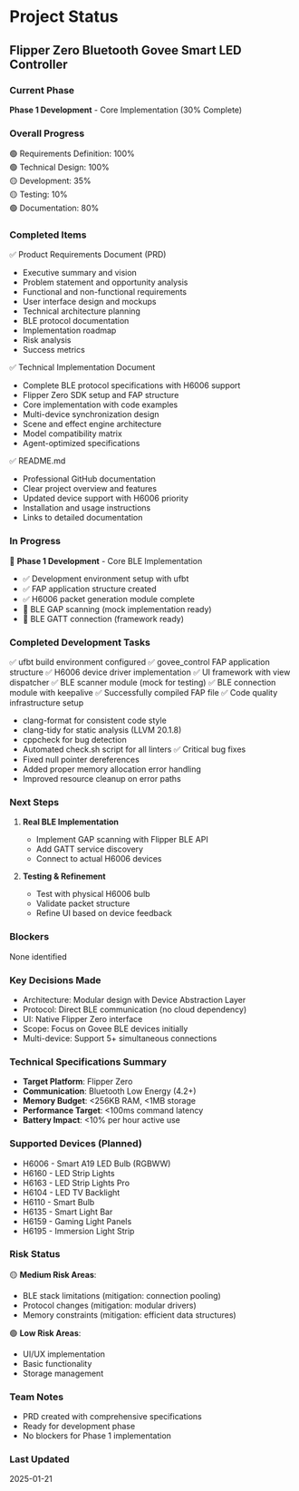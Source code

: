 # Project Status

## Flipper Zero Bluetooth Govee Smart LED Controller

### Current Phase
**Phase 1 Development** - Core Implementation (30% Complete)

### Overall Progress
🟢 Requirements Definition: 100%  
🟢 Technical Design: 100%  
🟡 Development: 35%  
🟡 Testing: 10%  
🟢 Documentation: 80%  

### Completed Items
✅ Product Requirements Document (PRD)
- Executive summary and vision
- Problem statement and opportunity analysis
- Functional and non-functional requirements
- User interface design and mockups
- Technical architecture planning
- BLE protocol documentation
- Implementation roadmap
- Risk analysis
- Success metrics

✅ Technical Implementation Document
- Complete BLE protocol specifications with H6006 support
- Flipper Zero SDK setup and FAP structure
- Core implementation with code examples
- Multi-device synchronization design
- Scene and effect engine architecture
- Model compatibility matrix
- Agent-optimized specifications

✅ README.md
- Professional GitHub documentation
- Clear project overview and features
- Updated device support with H6006 priority
- Installation and usage instructions
- Links to detailed documentation

### In Progress
🔄 **Phase 1 Development** - Core BLE Implementation
- ✅ Development environment setup with ufbt
- ✅ FAP application structure created
- ✅ H6006 packet generation module complete
- 🔄 BLE GAP scanning (mock implementation ready)
- 🔄 BLE GATT connection (framework ready)

### Completed Development Tasks
✅ ufbt build environment configured
✅ govee_control FAP application structure
✅ H6006 device driver implementation
✅ UI framework with view dispatcher
✅ BLE scanner module (mock for testing)
✅ BLE connection module with keepalive
✅ Successfully compiled FAP file
✅ Code quality infrastructure setup
  - clang-format for consistent code style
  - clang-tidy for static analysis (LLVM 20.1.8)
  - cppcheck for bug detection
  - Automated check.sh script for all linters
✅ Critical bug fixes
  - Fixed null pointer dereferences
  - Added proper memory allocation error handling
  - Improved resource cleanup on error paths

### Next Steps
1. **Real BLE Implementation**
   - Implement GAP scanning with Flipper BLE API
   - Add GATT service discovery
   - Connect to actual H6006 devices

2. **Testing & Refinement**
   - Test with physical H6006 bulb
   - Validate packet structure
   - Refine UI based on device feedback

### Blockers
None identified

### Key Decisions Made
- Architecture: Modular design with Device Abstraction Layer
- Protocol: Direct BLE communication (no cloud dependency)
- UI: Native Flipper Zero interface
- Scope: Focus on Govee BLE devices initially
- Multi-device: Support 5+ simultaneous connections

### Technical Specifications Summary
- **Target Platform**: Flipper Zero
- **Communication**: Bluetooth Low Energy (4.2+)
- **Memory Budget**: <256KB RAM, <1MB storage
- **Performance Target**: <100ms command latency
- **Battery Impact**: <10% per hour active use

### Supported Devices (Planned)
- H6006 - Smart A19 LED Bulb (RGBWW)
- H6160 - LED Strip Lights
- H6163 - LED Strip Lights Pro
- H6104 - LED TV Backlight
- H6110 - Smart Bulb
- H6135 - Smart Light Bar
- H6159 - Gaming Light Panels
- H6195 - Immersion Light Strip

### Risk Status
🟡 **Medium Risk Areas**:
- BLE stack limitations (mitigation: connection pooling)
- Protocol changes (mitigation: modular drivers)
- Memory constraints (mitigation: efficient data structures)

🟢 **Low Risk Areas**:
- UI/UX implementation
- Basic functionality
- Storage management

### Team Notes
- PRD created with comprehensive specifications
- Ready for development phase
- No blockers for Phase 1 implementation

### Last Updated
2025-01-21